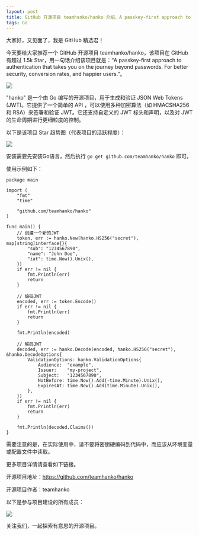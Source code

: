 ```yaml
---
layout: post
title: GitHub 开源项目 teamhanko/hanko 介绍，A passkey-first approach to authentication that takes you on the journey beyond passwords. For better security, conversion rates, and happier users.
tags: Go
---
```


大家好，又见面了，我是 GitHub 精选君！

今天要给大家推荐一个 GitHub 开源项目 teamhanko/hanko，该项目在 GitHub 有超过 1.5k Star，用一句话介绍该项目就是：“A passkey-first approach to authentication that takes you on the journey beyond passwords. For better security, conversion rates, and happier users.”。

![](https://user-images.githubusercontent.com/20115649/176922807-fb92327a-15d5-4568-a4e7-78093cea045e.svg?sanitize=true#gh-light-mode-only)


"hanko" 是一个由 Go 编写的开源项目，用于生成和验证 JSON Web Tokens (JWT)。它提供了一个简单的 API ，可以使用多种加密算法（如 HMACSHA256 和 RSA）来签署和验证 JWT。它还支持自定义的 JWT 标头和声明，以及对 JWT 的生命周期进行更细粒度的控制。


以下是该项目 Star 趋势图（代表项目的活跃程度）：

![](https://api.star-history.com/svg?repos=teamhanko/hanko&type=Timeline)

安装需要先安装Go语言，然后执行 `go get github.com/teamhanko/hanko` 即可。 

使用示例如下：

```
package main

import (
    "fmt"
    "time"

    "github.com/teamhanko/hanko"
)

func main() {
    // 创建一个新的JWT
    token, err := hanko.New(hanko.HS256("secret"), map[string]interface{}{
        "sub": "1234567890",
        "name": "John Doe",
        "iat": time.Now().Unix(),
    })
    if err != nil {
        fmt.Println(err)
        return
    }

    // 编码JWT
    encoded, err := token.Encode()
    if err != nil {
        fmt.Println(err)
        return
    }

    fmt.Println(encoded)

    // 解码JWT
    decoded, err := hanko.Decode(encoded, hanko.HS256("secret"), &hanko.DecodeOptions{
        ValidationOptions: hanko.ValidationOptions{
            Audience:  "example",
            Issuer:    "my-project",
            Subject:   "1234567890",
            NotBefore: time.Now().Add(-time.Minute).Unix(),
            ExpiresAt: time.Now().Add(time.Minute).Unix(),
        },
    })
    if err != nil {
        fmt.Println(err)
        return
    }

    fmt.Println(decoded.Claims())
}
```

需要注意的是，在实际使用中，请不要将密钥硬编码到代码中，而应该从环境变量或配置文件中读取。


更多项目详情请查看如下链接。

开源项目地址：https://github.com/teamhanko/hanko 

开源项目作者：teamhanko

以下是参与项目建设的所有成员：

![](https://contrib.rocks/image?repo=teamhanko/hanko)



关注我们，一起探索有意思的开源项目。
